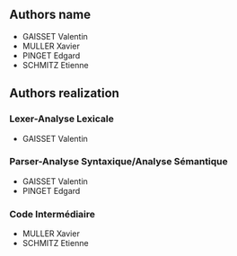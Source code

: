 ## Authors name

- GAISSET Valentin
- MULLER Xavier
- PINGET Edgard
- SCHMITZ Etienne

## Authors realization

### Lexer-Analyse Lexicale

- GAISSET Valentin

### Parser-Analyse Syntaxique/Analyse Sémantique

- GAISSET Valentin
- PINGET Edgard

### Code Intermédiaire

- MULLER Xavier
- SCHMITZ Etienne
